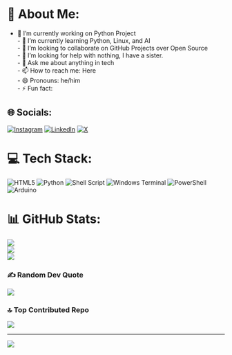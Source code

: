 # 💫 About Me:
- 🔭 I’m currently working on Python Project<br>- 🌱 I’m currently learning Python, Linux, and AI<br>- 👯 I’m looking to collaborate on GitHub Projects over Open Source<br>- 🤔 I’m looking for help with nothing, I have a sister.<br>- 💬 Ask me about anything in tech<br>- 📫 How to reach me: Here<br>- 😄 Pronouns: he/him<br>- ⚡ Fun fact: 


## 🌐 Socials:
[![Instagram](https://img.shields.io/badge/Instagram-%23E4405F.svg?logo=Instagram&logoColor=white)](https://instagram.com/adilwiser) [![LinkedIn](https://img.shields.io/badge/LinkedIn-%230077B5.svg?logo=linkedin&logoColor=white)](https://linkedin.com/in/adilwiser) [![X](https://img.shields.io/badge/X-black.svg?logo=X&logoColor=white)](https://x.com/adilwiser) 

# 💻 Tech Stack:
![HTML5](https://img.shields.io/badge/html5-%23E34F26.svg?style=for-the-badge&logo=html5&logoColor=white) ![Python](https://img.shields.io/badge/python-3670A0?style=for-the-badge&logo=python&logoColor=ffdd54) ![Shell Script](https://img.shields.io/badge/shell_script-%23121011.svg?style=for-the-badge&logo=gnu-bash&logoColor=white) ![Windows Terminal](https://img.shields.io/badge/Windows%20Terminal-%234D4D4D.svg?style=for-the-badge&logo=windows-terminal&logoColor=white) ![PowerShell](https://img.shields.io/badge/PowerShell-%235391FE.svg?style=for-the-badge&logo=powershell&logoColor=white) ![Arduino](https://img.shields.io/badge/-Arduino-00979D?style=for-the-badge&logo=Arduino&logoColor=white)
# 📊 GitHub Stats:
![](https://github-readme-stats.vercel.app/api?username=ADILWISER&theme=radical&hide_border=false&include_all_commits=false&count_private=false)<br/>
![](https://github-readme-streak-stats.herokuapp.com/?user=ADILWISER&theme=radical&hide_border=false)<br/>
![](https://github-readme-stats.vercel.app/api/top-langs/?username=ADILWISER&theme=radical&hide_border=false&include_all_commits=false&count_private=false&layout=compact)

### ✍️ Random Dev Quote
![](https://quotes-github-readme.vercel.app/api?type=horizontal&theme=radical)

### 🔝 Top Contributed Repo
![](https://github-contributor-stats.vercel.app/api?username=ADILWISER&limit=5&theme=dark&combine_all_yearly_contributions=true)

---
[![](https://visitcount.itsvg.in/api?id=ADILWISER&icon=0&color=0)](https://visitcount.itsvg.in)

<!-- Proudly created with GPRM ( https://gprm.itsvg.in ) -->

